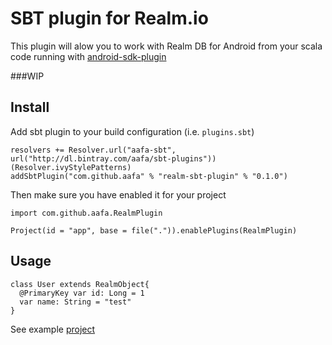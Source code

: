 # SBT plugin for Realm.io 

This plugin will alow you to work with Realm DB for Android from your scala code running with [android-sdk-plugin](https://github.com/pfn/android-sdk-plugin)

###WIP

## Install 
Add sbt plugin to your build configuration (i.e. `plugins.sbt`)
```
resolvers += Resolver.url("aafa-sbt", url("http://dl.bintray.com/aafa/sbt-plugins"))(Resolver.ivyStylePatterns)
addSbtPlugin("com.github.aafa" % "realm-sbt-plugin" % "0.1.0")
```

Then make sure you have enabled it for your project

```
import com.github.aafa.RealmPlugin

Project(id = "app", base = file(".")).enablePlugins(RealmPlugin)
```


## Usage

```
class User extends RealmObject{
  @PrimaryKey var id: Long = 1
  var name: String = "test"
}
```

See example [project](src/sbt-test/sbt-realm-test/realm)
